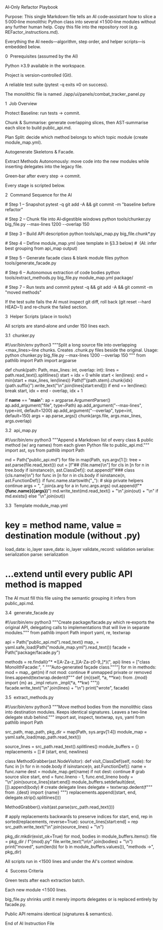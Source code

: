 AI‑Only Refactor Playbook

Purpose: This single Markdown file tells an AI code‑assistant how to slice a 5 000‑line monolithic Python class into several ≤1 500‑line modules without any further human help.  Copy this file into the repository root (e.g. REFactor_instructions.md).

Everything the AI needs—algorithm, step order, and helper scripts—is embedded below.

0  Prerequisites (assumed by the AI)

Python ≥3.9 available in the workspace.

Project is version‑controlled (Git).

A reliable test suite (pytest -q exits ≡0 on success).

The monolithic file is named ./app/ui/panels/combat_tracker_panel.py

1  Job Overview

Protect Baseline: run tests → commit.

Chunk & Summarise: generate overlapping slices, then AST‑summarise each slice to build public_api.md.

Plan Split: decide which method belongs to which topic module (create module_map.yml).

Autogenerate Skeletons & Facade.

Extract Methods Autonomously: move code into the new modules while inserting delegates into the legacy file.

Green‑bar after every step → commit.

Every stage is scripted below.

2  Command Sequence for the AI

# Step 1 – Snapshot
pytest -q
git add -A && git commit -m "baseline before refactor"

# Step 2 – Chunk file into AI‑digestible windows
python tools/chunker.py big_file.py --max-lines 1200 --overlap 150

# Step 3 – Build API description
python tools/api_map.py big_file.chunk*.py

# Step 4 – Define module_map.yml (see template in §3.3 below)
#       (AI: infer best grouping from api_map output)

# Step 5 – Generate facade class & blank module files
python tools/generate_facade.py

# Step 6 – Autonomous extraction of code bodies
python tools/extract_methods.py big_file.py module_map.yml package/

# Step 7 – Run tests and commit
pytest -q && git add -A && git commit -m "moved <batch> methods"

If the test suite fails the AI must inspect git diff, roll back (git reset --hard HEAD~1) and re‑chunk the failed section.

3  Helper Scripts (place in tools/)

All scripts are stand‑alone and under 150 lines each.

3.1  chunker.py

#!/usr/bin/env python3
"""Split a long source file into overlapping <max_lines>‑line chunks.
Creates <src>.chunk<N>.py files beside the original.
Usage:   python chunker.py big_file.py --max-lines 1200 --overlap 150
"""
from pathlib import Path
import argparse

def chunk(path: Path, max_lines: int, overlap: int):
    lines = path.read_text().splitlines()
    start = idx = 0
    while start < len(lines):
        end = min(start + max_lines, len(lines))
        Path(f"{path.stem}.chunk{idx}{path.suffix}").write_text("\n".join(lines[start:end]))
        if end == len(lines):
            break
        start, idx = end - overlap, idx + 1

if __name__ == "__main__":
    ap = argparse.ArgumentParser()
    ap.add_argument("file", type=Path)
    ap.add_argument("--max-lines", type=int, default=1200)
    ap.add_argument("--overlap", type=int, default=150)
    args = ap.parse_args()
    chunk(args.file, args.max_lines, args.overlap)

3.2  api_map.py

#!/usr/bin/env python3
"""Append a Markdown list of every class & public method (w/ arg names)
from each given Python file to public_api.md."""
import ast, sys
from pathlib import Path

md = Path("public_api.md")
for file in map(Path, sys.argv[1:]):
    tree = ast.parse(file.read_text())
    out = [f"## {file.name}\n"]
    for cls in [n for n in tree.body if isinstance(n, ast.ClassDef)]:
        out.append(f"### class {cls.name}\n")
        for func in [n for n in cls.body if isinstance(n, ast.FunctionDef)]:
            if func.name.startswith("_"):  # skip private helpers
                continue
            args = ", ".join(a.arg for a in func.args.args)
            out.append(f"* **{func.name}({args})**")
    md.write_text(md.read_text() + "\n".join(out) + "\n" if md.exists() else "\n".join(out))

3.3  Template module_map.yml

# key = method name, value = destination module (without .py)
load_data: io_layer
save_data: io_layer
validate_record: validation
serialise: serialization
parse: serialization
# …extend until every public API method is mapped

The AI must fill this file using the semantic grouping it infers from public_api.md.

3.4  generate_facade.py

#!/usr/bin/env python3
"""Create package/facade.py which re‑exports the original API, delegating
calls to implementations that will live in separate modules."""
from pathlib import Path
import yaml, re, textwrap

api = Path("public_api.md").read_text()
map_ = yaml.safe_load(Path("module_map.yml").read_text())
facade = Path("package/facade.py")

methods = re.findall(r"\* \*([A-Za-z_][A-Za-z0-9_]*)\(", api)
lines = ["class MonolithFacade:", "    \"\"\"Auto‑generated façade class.\"\"\""]
for m in methods:
    mod = map_.get(m)
    if not mod:
        continue  # unmapped private or removed
    lines.append(textwrap.dedent(f"""
        def {m}(self, *a, **kw):
            from .{mod} import {m} as _impl
            return _impl(*a, **kw)
    """))
facade.write_text("\n".join(lines) + "\n")
print("wrote", facade)

3.5  extract_methods.py

#!/usr/bin/env python3
"""Move method bodies from the monolithic class into destination modules.
Keeps identical signatures. Leaves a two‑line delegate stub behind."""
import ast, inspect, textwrap, sys, yaml
from pathlib import Path

src_path, map_path, pkg_dir = map(Path, sys.argv[1:4])
module_map = yaml.safe_load(map_path.read_text())

source_lines = src_path.read_text().splitlines()
module_buffers = {}
replacements = []  # (start, end, newlines)

class MethodGrabber(ast.NodeVisitor):
    def visit_ClassDef(self, node):
        for func in [n for n in node.body if isinstance(n, ast.FunctionDef)]:
            name = func.name
            dest = module_map.get(name)
            if not dest:
                continue
            # grab source slice
            start, end = func.lineno - 1, func.end_lineno
            body = "\n".join(source_lines[start:end])
            module_buffers.setdefault(dest, []).append(body)
            # create delegate lines
            delegate = textwrap.dedent(f"""
                from .{dest} import {name}
            """)
            replacements.append((start, end, delegate.strip().splitlines()))

MethodGrabber().visit(ast.parse(src_path.read_text()))

# apply replacements backwards to preserve indices
for start, end, rep in sorted(replacements, reverse=True):
    source_lines[start:end] = rep
src_path.write_text("\n".join(source_lines) + "\n")

pkg_dir.mkdir(exist_ok=True)
for mod, bodies in module_buffers.items():
    file = pkg_dir / f"{mod}.py"
    file.write_text("\n\n".join(bodies) + "\n")
print("moved", sum(len(b) for b in module_buffers.values()), "methods →", pkg_dir)

All scripts run in <1500 lines and under the AI's context window.

4  Success Criteria

Green tests after each extraction batch.

Each new module <1 500 lines.

big_file.py shrinks until it merely imports delegates or is replaced entirely by facade.py.

Public API remains identical (signatures & semantics).

End of AI Instruction File

